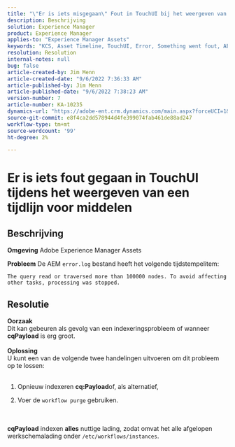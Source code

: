 ```yaml
---
title: "\"Er is iets misgegaan\" Fout in TouchUI bij het weergeven van een tijdlijn voor middelen"
description: Beschrijving
solution: Experience Manager
product: Experience Manager
applies-to: "Experience Manager Assets"
keywords: "KCS, Asset Timeline, TouchUI, Error, Something went fout, AEM, Adobe Experience Manager, 6.3"
resolution: Resolution
internal-notes: null
bug: false
article-created-by: Jim Menn
article-created-date: "9/6/2022 7:36:33 AM"
article-published-by: Jim Menn
article-published-date: "9/6/2022 7:38:23 AM"
version-number: 7
article-number: KA-10235
dynamics-url: "https://adobe-ent.crm.dynamics.com/main.aspx?forceUCI=1&pagetype=entityrecord&etn=knowledgearticle&id=8dbc5d9e-b62d-ed11-9db1-0022480866ad"
source-git-commit: e8f4ca2dd578944d4fe399074fab461de88ad247
workflow-type: tm+mt
source-wordcount: '99'
ht-degree: 2%

---
```


# Er is iets fout gegaan in TouchUI tijdens het weergeven van een tijdlijn voor middelen

## Beschrijving


<b>Omgeving</b>
Adobe Experience Manager Assets

<b>Probleem</b>
De AEM `error.log` bestand heeft het volgende tijdstempelitem:


```
The query read or traversed more than 100000 nodes. To avoid affecting other tasks, processing was stopped.
```



## Resolutie

<b>Oorzaak</b><br>Dit kan gebeuren als gevolg van een indexeringsprobleem of wanneer <b>cqPayload</b> is erg groot. <br> <br><b>Oplossing</b><br>U kunt een van de volgende twee handelingen uitvoeren om dit probleem op te lossen: <br> <br>
1. Opnieuw indexeren <b>cq:Payload</b>of, als alternatief,


2. Voer de `workflow purge` gebruiken.

<br> <br><b>cqPayload</b> indexen <b>alles</b> nuttige lading, zodat omvat het alle afgelopen werkschemalading onder `/etc/workflows/instances`.